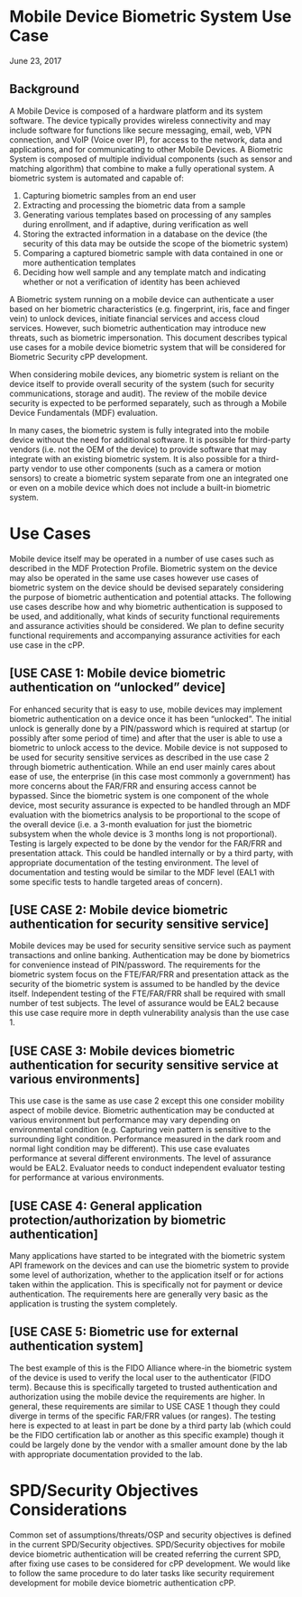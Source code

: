 # Mobile Device Biometric System Use Case
June 23, 2017
## Background
A Mobile Device is composed of a hardware platform and its system software. The device typically provides wireless connectivity and may include software for functions like secure messaging, email, web, VPN connection, and VoIP (Voice over IP), for access to the network, data and applications, and for communicating to other Mobile Devices.
A Biometric System is composed of multiple individual components (such as sensor and matching algorithm) that combine to make a fully operational system. A biometric system is automated and capable of: 
1.	Capturing biometric samples from an end user
2.	Extracting and processing the biometric data from a sample
3.	Generating various templates based on processing of any samples during enrollment, and if adaptive, during verification as well
4.	Storing the extracted information in a database on the device (the security of this data may be outside the scope of the biometric system)
5.	Comparing a captured biometric sample with data contained in one or more authentication templates
6.	Deciding how well sample and any template match and indicating whether or not a verification of identity has been achieved

A Biometric system running on a mobile device can authenticate a user based on her biometric characteristics (e.g. fingerprint, iris, face and finger vein) to unlock devices, initiate financial services and access cloud services. However, such biometric authentication may introduce new threats, such as biometric impersonation. This document describes typical use cases for a mobile device biometric system that will be considered for Biometric Security cPP development. 

When considering mobile devices, any biometric system is reliant on the device itself to provide overall security of the system (such for security communications, storage and audit). The review of the mobile device security is expected to be performed separately, such as through a Mobile Device Fundamentals (MDF) evaluation.

In many cases, the biometric system is fully integrated into the mobile device without the need for additional software. It is possible for third-party vendors (i.e. not the OEM of the device) to provide software that may integrate with an existing biometric system. It is also possible for a third-party vendor to use other components (such as a camera or motion sensors) to create a biometric system separate from one an integrated one or even on a mobile device which does not include a built-in biometric system.
# Use Cases
Mobile device itself may be operated in a number of use cases such as described in the MDF Protection Profile. Biometric system on the device may also be operated in the same use cases however use cases of biometric system on the device should be devised separately considering the purpose of biometric authentication and potential attacks. The following use cases describe how and why biometric authentication is supposed to be used, and additionally, what kinds of security functional requirements and assurance activities should be considered. We plan to define security functional requirements and accompanying assurance activities for each use case in the cPP.
## [USE CASE 1: Mobile device biometric authentication on “unlocked” device]
For enhanced security that is easy to use, mobile devices may implement biometric authentication on a device once it has been “unlocked”. The initial unlock is generally done by a PIN/password which is required at startup (or possibly after some period of time) and after that the user is able to use a biometric to unlock access to the device. Mobile device is not supposed to be used for security sensitive services as described in the use case 2 through biometric authentication.
While an end user mainly cares about ease of use, the enterprise (in this case most commonly a government) has more concerns about the FAR/FRR and ensuring access cannot be bypassed. Since the biometric system is one component of the whole device, most security assurance is expected to be handled through an MDF evaluation with the biometrics analysis to be proportional to the scope of the overall device (i.e. a 3-month evaluation for just the biometric subsystem when the whole device is 3 months long is not proportional).
Testing is largely expected to be done by the vendor for the FAR/FRR and presentation attack. This could be handled internally or by a third party, with appropriate documentation of the testing environment. The level of documentation and testing would be similar to the MDF level (EAL1 with some specific tests to handle targeted areas of concern).
## [USE CASE 2: Mobile device biometric authentication for security sensitive service]
Mobile devices may be used for security sensitive service such as payment transactions and online banking. Authentication may be done by biometrics for convenience instead of PIN/password. 
The requirements for the biometric system focus on the FTE/FAR/FRR and presentation attack as the security of the biometric system is assumed to be handled by the device itself. Independent testing of the FTE/FAR/FRR shall be required with small number of test subjects. 
The level of assurance would be EAL2 because this use case require more in depth vulnerability analysis than the use case 1.
## [USE CASE 3: Mobile devices biometric authentication for security sensitive service at various environments]
This use case is the same as use case 2 except this one consider mobility aspect of mobile device. Biometric authentication may be conducted at various environment but performance may vary depending on environmental condition (e.g. Capturing vein pattern is sensitive to the surrounding light condition. Performance measured in the dark room and normal light condition may be different). This use case evaluates performance at several different environments.
The level of assurance would be EAL2. Evaluator needs to conduct independent evaluator testing for performance at various environments.
## [USE CASE 4: General application protection/authorization by biometric authentication]
Many applications have started to be integrated with the biometric system API framework on the devices and can use the biometric system to provide some level of authorization, whether to the application itself or for actions taken within the application. This is specifically not for payment or device authentication.
The requirements here are generally very basic as the application is trusting the system completely.
## [USE CASE 5: Biometric use for external authentication system]
The best example of this is the FIDO Alliance where-in the biometric system of the device is used to verify the local user to the authenticator (FIDO term). Because this is specifically targeted to trusted authentication and authorization using the mobile device the requirements are higher.
In general, these requirements are similar to USE CASE 1 though they could diverge in terms of the specific FAR/FRR values (or ranges). The testing here is expected to at least in part be done by a third party lab (which could be the FIDO certification lab or another as this specific example) though it could be largely done by the vendor with a smaller amount done by the lab with appropriate documentation provided to the lab. 
# SPD/Security Objectives Considerations
Common set of assumptions/threats/OSP and security objectives is defined in the current SPD/Security objectives. SPD/Security objectives for mobile device biometric authentication will be created referring the current SPD, after fixing use cases to be considered for cPP development.
We would like to follow the same procedure to do later tasks like security requirement development for mobile device biometric authentication cPP.
